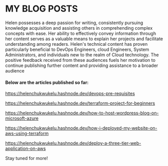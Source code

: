 # MY BLOG POSTS

Helen possesses a deep passion for writing, consistently pursuing knowledge acquisition and assisting others in comprehending complex concepts with ease. Her ability to effectively convey information through her content serves as a valuable means to explain her projects and facilitate understanding among readers. Helen's technical content has proven particularly beneficial to DevOps Engineers, cloud Engineers, System Administrators, and individuals new to the realm of Cloud technology. The positive feedback received from these audiences fuels her motivation to continue publishing further content and providing assistance to a broader audience


#### Below are the articles published so far:

https://helenchukwukelu.hashnode.dev/devops-pre-requisites

https://helenchukwukelu.hashnode.dev/terraform-project-for-beginners

https://helenchukwukelu.hashnode.dev/how-to-host-wordpress-blog-on-microsoft-azure

https://helenchukwukelu.hashnode.dev/how-i-deployed-my-website-on-aws-using-terraform

https://helenchukwukelu.hashnode.dev/deploy-a-three-tier-web-application-on-aws

Stay tuned for more!
 ####

